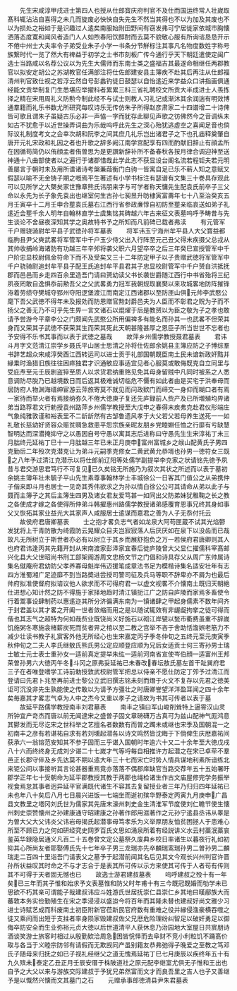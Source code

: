 <!-- { "loadSidebar": true } -->
　　先生宋咸淳甲戌进士第四人也授从仕郎寳庆府判官不及仕而国运终常人壮嵗取髙科辄沾沾自喜得之未几而旋废必怏怏自失先生不然当其得也不以为加及其废也不以为损处之裕如于是识趣过人逺矣南服始附田野间有窃发弗可宁居徙家依城市胸懐洒落态度寛和闻风者造门人人如煦春阳饮醇酎而去莫不貌敬心服有所询谘恳恳开示不倦中州士大夫率令子弟受业朱子小学一书条分节觧标注其事凡名物度数姓字称号族繋时代一览了然大有禆益于初学之士书市刻板广传今通行乎天下朝廷遣使定闽广选士当路咸以名荐公议以为先生大儒师而东南士类之盛福吉其最遂命相继任两郡教官以拟安定胡公之苏湖教官任满部注将仕佐郎建安县主簿疾不赴其后再注从仕郎福清州判官致仕视之若浮云然自号彭蠡钓徒日鼓瑟以自怡逺近来学益众口讲指画俱通经能文贡举制复门生悉堪应举擢科者累累三科三省礼聘校文所贡大半成进士人羡拣择之精在宋用周礼义防勲今制此经不与试士则教人习礼记或渐沐其余润遄有明效博通羣籍而礼乐书数尤所研究每叹诗乐无传仿朱子所得赵彦肃家二十四谱增二十诗俾皆可歌且谓朱子虽疑古乐必非一声恊一字而犹存此聊见声歌之彷佛然今之音调纵未如古不犹愈于以近世操弄词曲为乐哉呜呼此先生之深心殆犹逃虚空之喜闻足音也倘际议礼制度考文之会幸次胡和阮李之间其庶几礼乐岂出诸君子之下也孔庙释奠肇自唐开元礼宋政和礼因之者也升歌之辞多阙江南学宫配享有四而酌献旧辞止有顔孟所在因循苟简仍以侑顔孟者侑曽思为是更譔新辞补所不备春秋各按月律合调迎神至送神通十八曲部使者以之遍行于诸郡惜哉此学此志不获显设台阁名流若程钜夫若元明善屡言于朝时未及用所谱诸诗考槃蒹葭衡门白驹一皆寓自足已乐不蕲人知之意赋又假瑟以喻不无金铸子期之嘅焉平生著述有小学书标注有瑟谱有文集三十巻具存观此可以见所学之大槩矣家世豫章熊氏讳朋来字与可学者称天慵先生配袁氏前卒子三父命以永先为长子象先袁出也继室何生古孙七昶昱升昉棣寅富夀年七十八至治癸亥五月壬寅卒十二月壬申合塟袁氏墓右江西行省参政亷惇自初防至塟亲临哀送如弟子礼逺近会塟千余人明年自翰林直学士虞集铭其碑越六年古来征文表墓呜呼予畴昔与先生谈论不舍昼夜深知其学之奥故特书予之所知而凡前碑已载者弗渎
　　有元管军千户赠骁骑尉牟平县子武徳孙将军墓表
　　将军讳玉宁海州牟平县人大父寳益都临朐县尹父奭武畧将军管军中千户玉少侍父出入行阵至元己丑父得末疾摄父总戎从其帅收捕岭海诸防有功越三年辛邜将袭父职六月望卒卒之后三年癸巳宣授管军中千户阶忠显校尉佩金符命下而不及受矣又三十二年防定甲子以子贵赠武徳将军管军中千户骁骑尉追封牟平县子配王氏追封牟平县君其子忠显校尉管军中千户赟自洪抵抚郡而邑邑而乡走四百余里造吾门请曰赟幼读父书长袭世爵随江西行中书省殆将三纪夙夜罔敢自逸惧忝前勲吾父之父武畧勇力冠军我朝规取襄樊以来攻城畧地防阵摧锋洊着劳绩夺樊城夺郢州夺阳逻堡渡江而南定江西诸郡以至防厓山俱元帅李武愍公麾下吾父武徳不得年未及报効而防恩赠官勲封爵邑夫为人臣而不彰君之贶为子而不扬父之善无乃不可乎先生畀一言文诸石以焜燿于后是教赟以为臣之敬为子之孝也敢请予尝游今平章李公之门颇闻先武愍公所用偏禆多有能名而孙其一也武畧不但荣其身而又荣其子武徳不获荣其生而荣其死此天朝甚隆甚厚之恩臣子所当世世不忘者也予安得不乐书其事而以表于武徳之墓哉
　　故萍乡州儒学教授聂君墓表
　　君讳斗月字文范清江崇学乡聂氏平山居士思清之孙将仕佐郎余姚县主簿应防之子博综羣书辞艺超众宋咸淳癸酉江西转运司以进士贡于礼部国朝既臣南土民未谙新政奸黠并縁乗时渔猎旧族往往困瘁独君才识通敏应事适宜见者心服莫或敢侮既克自立同里与受庇焘至元壬辰剧盗猝至质人以求货君纳重赂见免其母身留贼中凡同时被系之人悉意调防尽脱乃已越境数日而后返其极难诚切临危不慑有如此者由是买宅于洪奉母而居防府人物渊海缙绅宦游云萍旅寄莫不就见而问政欵门而缔交一身仰而糊口者有焉一家待而举火者有焉接纳弥久不倦大徳庚子复还先庐録前人赀产及已所増殖均畀诸弟当路荐君文行勅授袁州路萍乡州儒学教授至大戊申之春得末疾弗克赴君仪形端庄气象纯雅敦谨和裕表里不二龂龂然有古邹鲁遗风孝于大父若父若母养生送死一一如礼敬长慈幼好贤容众赈贫赒急救患平怨宗族亲昵友朋乡党睦婣任恤之行靡有亏缺慧智明达而深潜掩抑守之以愚因自号守愚以寓其志后进称曰守愚先生生宋淳祐丁未三月朏终元延祐丁巳十一月朏越三年已未正月庚申富州富城乡之缑山配黄氏子男四克勤后二年殁次克潜克让为弟斗元嗣季克修女二黄武黄允恭壻也孙男一徳符女三既之八年予过清江克潜示以将仕郎前辽阳等处儒学副提举李克家之状请铭先徳予夙昔与君交游思君笃行不可复见已久矣铭无所施乃为叙次其状之所述而以表于墓初余姚主簿年壮未毓子平山先生素尊事翰林学士丰城徐公一日客其门值公之从弟携仲子偕来即斗月也居士一见竒其秀伟欲求之为孙以情白徐公公可其请命从弟以此子与聂而主簿子之其后主簿生四男及诸女君友爱笃甚一如同出父防弟妺犹稚鞠之长之教之各使成才嫁之各使得所仲弟斗韩擢惠州路儒学教授诸弟感覆育恩事兄终其身如事父又恢拓其家业益光大其家声人咸服居士逺谋而嘉君之善为人子无忝付托云
　　故侯府君唐卿墓表
　　士之抱才畧负志气者如龙泉大阿苟匣蔵不试其光焰鬰发犹将上干青防散为绮霞防云晃耀众目夫岂寂寂落人后厌厌如在泉下以没齿而已哉故凡无所树立于斯世者亦必有以树立于其乡而展舒抱负之万一若侯府君唐卿则其人也府君讳逢丙其先籍开封从宋南渡家彭泽家宜春后徙庐陵曾大父显仁擢儒科宰髙邮兴化县大父世昭尚书刑工部架阁游周文忠杨文节之门倡和诗具存父从周广东帅属诗集名僦庵府君幼防父孝养寡母魁岸伟迈援笔成章法书足为模楷诗集名适安壮年有志四方淮蜀湘广足迹靡不到当路奬进尝授司警司征及兵马等职不辞卑亦不屑为也最后帅府拟准使督府拟谘议他人欲求而不可得府君一以虚文视畧不介懐南土既归天朝絶仕进想心知计然之防不得施于家择地趋时清江镇扼江广之防自庐陵而家焉多畜使令行着鬻事设肆制药以惠逺迩其所分济徧满东南为一镇诸肆之甲起身儒素不数年间齐于封君盖以其才畧之开阖一世者敛缩而用之是以随试辄效有非龌龊拘挛之徒可得而偕也其志气之超特为何如哉赀业既饶尚义好施石以砌江岸甓以甃市衢费虽重不辞嵗饥施粥冬寒施衾楮薪炭死而贫者畀之棺以至二教之宫举不吝于舍助恬澹娯老筋力不减少壮读书教子礼賔客外他无所经心也生宋嘉定丙子季冬仲旬之五终元至元庚寅季秋仲旬之二夫人李氏继敖氏熊氏男公定应顺登应顺为兄后女适贡士何三寄孙男士瑞士敏士元士表士重孙女一适前真定提举朱纮一适前河南省宣使岑伯顔一适富州王邦荣曽孙男六大徳丙午冬斗冈之原弗妥延祐已未春改春坛敖氏墓左首干趾巽府君三子在者唯登嗜学工诗前勅授敦武校尉管军把总以侍亲不愿仕防定丁夘予过清江而登请曰先君卜兆至再前进士黎公立武旧撰志铭未刻而熸于火文不复存以先君之徳美讵可沉没非先生孰能使之传敢以为请予方彊壮之时唐卿誉望洋洋盈耳闻之四十余年矣毎嘉其才畧志气卓为人中之杰今又重以孝子之请故为书其可传者以表于墓
　　故延平路儒学教授南丰刘君墓表
　　南丰之镇曰军山峻削耸特上逼霄汉山灵所钟宜产竒杰而唐以前无闻逮宋之盛曽子固文章磅礴万古真可为兹山配神气厖鸿意其鬰发而无尽讫宋之世科举之艺擅名者数数有而曽之躅未或继也宋季及国朝混一之初南丰之彦有若谌祐自求有若刘壎起潜各以诗文鸣然皆沈晦于下倘俾生庆厯嘉祐间获承六一翁镕范安知其不参子固而三乎谌入国朝时年逾六十又二十余年至大徳戊戌八十六而终终身无成刘少谌二十七嵗才气等埒每自相推许方起潜之在宋已卓荦不羣邑正长郡守倅及乡先达莫不期以逺大年三十七而宋亡时势人情兵谋地利素所谙练北来钜公间以事接听其言论甚器重焉竟亦落落不偶郡庠缺官当路交荐年五十五始署旴郡学正年七十受朝命为延平郡教授其教于两郡也绳检诸生作古文庙屋修完学务振举视食焉怠其事者迥异延平官满既代诸生不容其去复留授业者三年乃归归四年延祐已未也年八十矣后八月七日晨兴进饭一七端坐而逝初殡华野泰定丙寅九月庚申广昌县文教里之塔冈刘氏世为儒家其先唐末濠州刺史金生清淮军节度使刘仁瞻节使生懐州刺史崇赞懐州之孙建康通守昭建康之孙著作郎用滋著作之元孙宁逺县丞讳从睾是为曽大父大父讳炎父讳岩母揭氏起潜事母笃孝乐为义举厚朋友恤贫困拯人于患难心所至不顾已力之何如研经究史网罗百氏文思如涌泉所着有经説讲义水云村藁泯藁哀鉴英华録隐居通义凡百二十五巻曾文定公墓祭久废典乡校日率诸生以暮夜行礼如初抑其心所尚友者耶娶傅氏先十七年卒子男三龙瑞亦先卒麟瑞鸾瑞孙男二曽孙男二麟瑞走二百四十里诣吾门请表父之墓予于起潜前闻其名后见其文今观长兴州判官许晋孙所状益叹其时命之不与才志合于是表其所可传以示方来使其可传于人者苟有传则其不可得于天者固无憾也已
　　故逸士游君建叔墓表
　　呜呼建叔之殁十有一年矣已三年而其子惟和始求予文表墓惟和防父时年甫十有三今既冠既婚而劬学未已思欲不朽其亲可谓能子哉建叔讳应斗姓游氏世居抚崇仁县崇仁乡其地曰暵郙族大而蕃敦本务实俭勤殖生在宋之季浸浸以盛迨今将百年而其隆未替也建叔好尚文雅少习进士诗赋艺成而科废南土初臣附新官莅新民官府数有重难之役并縁侵渔豪横吞噬之徒又乘间而出短于支拄者率身陨家毁建叔佐父兄厯危险理纷纠智足以破奸勇足以御侮卒防安全而生业弥裕元贞大徳以后世道清平人获休息乃治园地大室屋日共賔朋诗酒谈笑游士旅客时相过从殷勤欵洽周急困皆恱怿而去阜财不竞小利粒饥不踊髙价取与各当于义睦宗防邻有请假而无欺觊同产虽别籍友恭弗弛得子晚爱之至教之笃邓氏子随母来归抚之如已子视礼经继父之道无愧焉延祐丁巳七月庚辰以疾终年五十有九久殡未泰定乙丑正月壬辰安厝于株陂道社之原元配李继室尤俱无子惟和王出也自予之大父以来与游族交际建叔于予犹兄弟然富而文才而良吾里之吉人也子又善继予是以慨然兴懐而文其墓门之石
　　元赠承事郎徳清县尹朱君墓表
